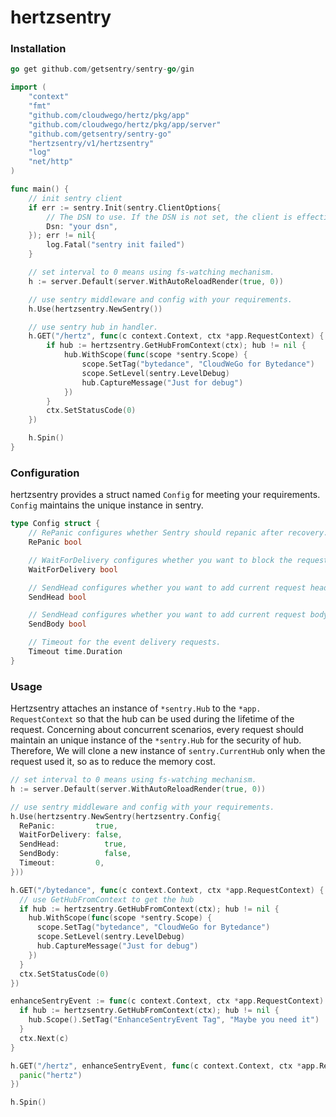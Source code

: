 # hertzsentry

### Installation

```go
go get github.com/getsentry/sentry-go/gin
```

```go
import (
	"context"
	"fmt"
	"github.com/cloudwego/hertz/pkg/app"
	"github.com/cloudwego/hertz/pkg/app/server"
	"github.com/getsentry/sentry-go"
	"hertzsentry/v1/hertzsentry"
	"log"
	"net/http"
)

func main() {
	// init sentry client
	if err := sentry.Init(sentry.ClientOptions{
		// The DSN to use. If the DSN is not set, the client is effectively disabled.
		Dsn: "your dsn",
	}); err != nil{
		log.Fatal("sentry init failed")
	}

	// set interval to 0 means using fs-watching mechanism.
	h := server.Default(server.WithAutoReloadRender(true, 0))

	// use sentry middleware and config with your requirements.
	h.Use(hertzsentry.NewSentry())

	// use sentry hub in handler.
	h.GET("/hertz", func(c context.Context, ctx *app.RequestContext) {
		if hub := hertzsentry.GetHubFromContext(ctx); hub != nil {
			hub.WithScope(func(scope *sentry.Scope) {
				scope.SetTag("bytedance", "CloudWeGo for Bytedance")
				scope.SetLevel(sentry.LevelDebug)
				hub.CaptureMessage("Just for debug")
			})
		}
		ctx.SetStatusCode(0)
	})

	h.Spin()
}
```

### Configuration

hertzsentry provides a struct named `Config` for meeting your requirements. `Config` maintains the unique instance in sentry.

```go
type Config struct {
	// RePanic configures whether Sentry should repanic after recovery.
	RePanic bool

	// WaitForDelivery configures whether you want to block the request before moving forward with the response.
	WaitForDelivery bool

	// SendHead configures whether you want to add current request head when capturing sentry events.
	SendHead bool

	// SendHead configures whether you want to add current request body when capturing sentry events.
	SendBody bool

	// Timeout for the event delivery requests.
	Timeout time.Duration
}
```

### Usage

Hertzsentry attaches an instance of `*sentry.Hub` to the `*app. RequestContext` so that the hub can be used during the lifetime of the request. Concerning about concurrent scenarios, every request should maintain an unique instance of the `*sentry.Hub` for the security of hub. Therefore, We will clone a new instance of `sentry.CurrentHub` only when the request used it, so as to reduce the memory cost.

```go
// set interval to 0 means using fs-watching mechanism.
h := server.Default(server.WithAutoReloadRender(true, 0))

// use sentry middleware and config with your requirements.
h.Use(hertzsentry.NewSentry(hertzsentry.Config{
  RePanic:         true,
  WaitForDelivery: false,
  SendHead: 		 true,
  SendBody: 		 false,
  Timeout:         0,
}))

h.GET("/bytedance", func(c context.Context, ctx *app.RequestContext) {
  // use GetHubFromContext to get the hub
  if hub := hertzsentry.GetHubFromContext(ctx); hub != nil {
    hub.WithScope(func(scope *sentry.Scope) {
      scope.SetTag("bytedance", "CloudWeGo for Bytedance")
      scope.SetLevel(sentry.LevelDebug)
      hub.CaptureMessage("Just for debug")
    })
  }
  ctx.SetStatusCode(0)
})

enhanceSentryEvent := func(c context.Context, ctx *app.RequestContext) {
  if hub := hertzsentry.GetHubFromContext(ctx); hub != nil {
    hub.Scope().SetTag("EnhanceSentryEvent Tag", "Maybe you need it")
  }
  ctx.Next(c)
}

h.GET("/hertz", enhanceSentryEvent, func(c context.Context, ctx *app.RequestContext) {
  panic("hertz")
})

h.Spin()
```



